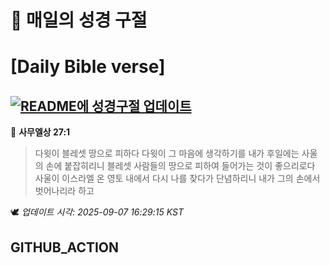 # 🙏 매일의 성경 구절
# [Daily Bible verse]
## [![README에 성경구절 업데이트](https://github.com/DONGSUKA/first_test/actions/workflows/update-readme-bible.yml/badge.svg)](https://github.com/DONGSUKA/first_test/actions/workflows/update-readme-bible.yml)
<!-- START_BIBLE_VERSE -->
📖 **사무엘상 27:1**
> 다윗이 블레셋 땅으로 피하다 다윗이 그 마음에 생각하기를 내가 후일에는 사울의 손에 붙잡히리니 블레셋 사람들의 땅으로 피하여 들어가는 것이 좋으리로다 사울이 이스라엘 온 영토 내에서 다시 나를 찾다가 단념하리니 내가 그의 손에서 벗어나리라 하고

🕊️ _업데이트 시각: 2025-09-07 16:29:15 KST_
  <!-- END_BIBLE_VERSE -->
## GITHUB_ACTION
